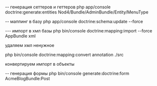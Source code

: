 -- генерация сеттеров и геттеров
php app/console doctrine:generate:entities Nod4/Bundle/AdminBundle/Entity/MenuType

-- маппинг в базу 
php app/console doctrine:schema:update --force

--- импорт в хмл базы
 php bin/console doctrine:mapping:import --force AppBundle xml


удаляем хмл ненужное

php bin/console doctrine:mapping:convert annotation ./src

конвертируем импорт в объекты



-- генерация формы
php bin/console generate:doctrine:form AcmeBlogBundle:Post